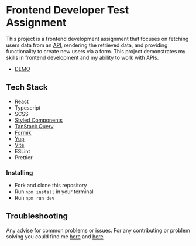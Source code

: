 # Frontend Developer Test Assignment

This project is a frontend development assignment that focuses on fetching users data from an [API](https://apidocs.abz.dev/test_assignment_for_frontend_developer_api_documentation), rendering the retrieved data, and providing functionality to create new users via a form. This project demonstrates my skills in frontend development and my ability to work with APIs.

- [DEMO]()

## Tech Stack

- React
- Typescript
- SCSS
- [Styled Components](https://styled-components.com/)
- [TanStack Query](https://tanstack.com/query/latest)
- [Formik](https://formik.org/)
- [Yup](https://github.com/jquense/yup)
- [Vite](https://vitejs.dev/)
- ESLint
- Prettier

### Installing

- Fork and clone this repository
- Run `npm install` in your terminal
- Run `npm run dev`

## Troubleshooting

Any advise for common problems or issues.
For any contributing or problem solving you could find me [here]() and [here]()
